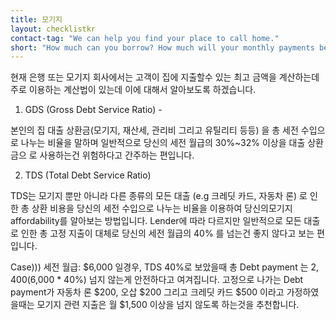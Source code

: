```yaml
---
title: 모기지
layout: checklistkr
contact-tag: "We can help you find your place to call home."
short: "How much can you borrow? How much will your monthly payments be?"
---
```

현재 은행 또는 모기지 회사에서는 고객이 집에 지출할수 있는 최고 금액을 계산하는데 주로 이용하는 계산법이 있는데 이에 대해서 알아보도록 하겠습니다.

1. GDS (Gross Debt Service Ratio) -

본인의 집 대출 상환금(모기지, 재산세, 관리비 그리고 유틸리티 등등) 을 총 세전 수입으로 나누는 비율을 말하며 일반적으로 당신의 세전 월급의 30%~32% 이상을 대출 상환금으 로 사용하는건 위험하다고 간주하는 편입니다.

2. TDS (Total Debt Service Ratio)

TDS는 모기지 뿐만 아니라 다른 종류의 모든 대출 (e.g 크레딧 카드, 자동차 론) 로 인한 총 상환 비용을 당신의 세전 수입으로 나누는 비율을 이용하여 당신의모기지 affordability를 알아보는 방법입니다. Lender에 따라 다르지만 일반적으로 모든 대출로 인한 총 고정 지출이 대체로 당신의 세전 월급의 40% 를 넘는건 좋지 않다고 보는 편입니다.

Case))) 세전 월급: $6,000 일경우, TDS 40%로 보았을때 총 Debt payment 는 $2,400 ($6,000 * 40%) 넘지 않는게 안전하다고 여겨집니다. 고정으로 나가는 Debt payment가 자동차 론 $200, 오삽 $200 그리고 크레딧 카드 $500 이라고 가정하였을때는 모기지 관련 지출은 월 $1,500 이상을 넘지 않도록 하는것을 추천합니다.  
